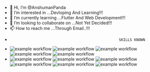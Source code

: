 - 👋 Hi, I’m @AnshumanPanda
- 👀 I’m interested in ...Devloping And Learning!!!
- 🌱 I’m currently learning ...Flutter And Web Development!!!
- 💞️ I’m looking to collaborate on ...Not Yet Decided!!!
- 📫 How to reach me ...Through Email..!!!
-                                                       SKILLS KNOWN              
- ![example workflow]( https://img.shields.io/badge/HTML-239120?style=for-the-badge&logo=html5&logoColor=white)  ![example workflow](https://img.shields.io/badge/CSS3-1572B6?style=for-the-badge&logo=css3&logoColor=white)  ![example workflow](https://img.shields.io/badge/JavaScript-F7DF1E?style=for-the-badge&logo=javascript&logoColor=black) ![example workflow](https://img.shields.io/badge/React-20232A?style=for-the-badge&logo=react&logoColor=61DAFB
)  ![example workflow](https://img.shields.io/badge/Java-ED8B00?style=for-the-badge&logo=openjdk&logoColor=white) 
- ![example workflow](https://img.shields.io/badge/Bootstrap-563D7C?style=for-the-badge&logo=bootstrap&logoColor=white) ![example workflow](https://img.shields.io/badge/Flutter-02569B?style=for-the-badge&logo=flutter&logoColor=white) 
![example workflow](https://img.shields.io/badge/Dart-0175C2?style=for-the-badge&logo=dart&logoColor=white)  ![example workflow](https://img.shields.io/badge/Android_Studio-3DDC84?style=for-the-badge&logo=android-studio&logoColor=white) ![example workflow](https://img.shields.io/badge/Eclipse-2C2255?style=for-the-badge&logo=eclipse&logoColor=white) ![example workflow](https://img.shields.io/badge/Visual_Studio_Code-0078D4?style=for-the-badge&logo=visual%20studio%20code&logoColor=white)

<!---
PandaAnshuman/PandaAnshuman is a ✨ special ✨ repository because its `README.md` (this file) appears on your GitHub profile.
You can click the Preview link to take a look at your changes.
--->
